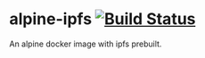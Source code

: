 # alpine-ipfs [![Build Status](https://travis-ci.org/common-theory/alpine-ipfs.svg?branch=master)](https://travis-ci.org/common-theory/alpine-ipfs)

An alpine docker image with ipfs prebuilt.
